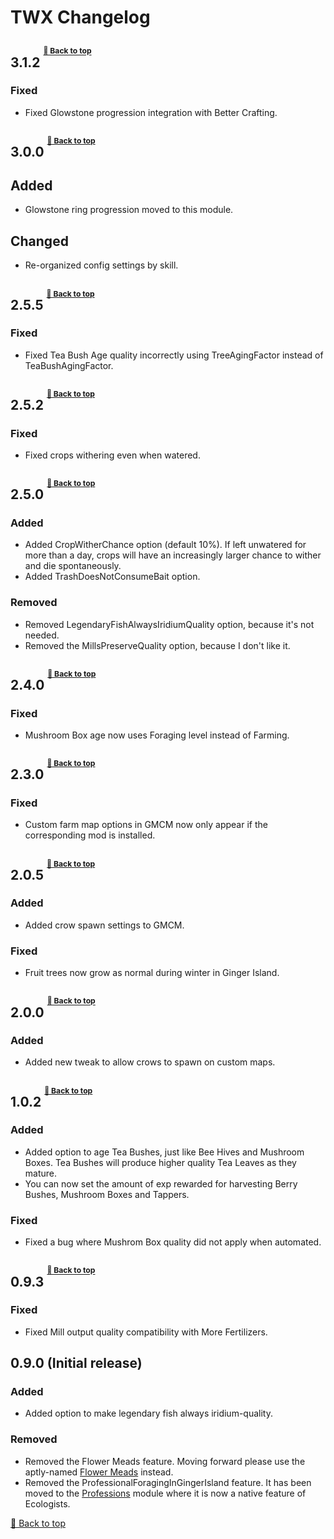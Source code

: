 ﻿# TWX Changelog

## 3.1.2 <sup><sup><sup>[🔼 Back to top](#twx-changelog)</sup></sup></sup>

### Fixed

* Fixed Glowstone progression integration with Better Crafting.

## 3.0.0 <sup><sup><sup>[🔼 Back to top](#twx-changelog)</sup></sup></sup>

## Added

* Glowstone ring progression moved to this module.

## Changed

* Re-organized config settings by skill.

## 2.5.5 <sup><sup><sup>[🔼 Back to top](#twx-changelog)</sup></sup></sup>

### Fixed

* Fixed Tea Bush Age quality incorrectly using TreeAgingFactor instead of TeaBushAgingFactor. 

## 2.5.2 <sup><sup><sup>[🔼 Back to top](#twx-changelog)</sup></sup></sup>

### Fixed

* Fixed crops withering even when watered.

## 2.5.0 <sup><sup><sup>[🔼 Back to top](#twx-changelog)</sup></sup></sup>

### Added

* Added CropWitherChance option (default 10%). If left unwatered for more than a day, crops will have an increasingly larger chance to wither and die spontaneously.
* Added TrashDoesNotConsumeBait option.

### Removed

* Removed LegendaryFishAlwaysIridiumQuality option, because it's not needed.
* Removed the MillsPreserveQuality option, because I don't like it.

## 2.4.0 <sup><sup><sup>[🔼 Back to top](#twx-changelog)</sup></sup></sup>

### Fixed

* Mushroom Box age now uses Foraging level instead of Farming.

## 2.3.0 <sup><sup><sup>[🔼 Back to top](#twx-changelog)</sup></sup></sup>

### Fixed

* Custom farm map options in GMCM now only appear if the corresponding mod is installed.

## 2.0.5 <sup><sup><sup>[🔼 Back to top](#twx-changelog)</sup></sup></sup>

### Added

* Added crow spawn settings to GMCM.

### Fixed

* Fruit trees now grow as normal during winter in Ginger Island.

## 2.0.0 <sup><sup><sup>[🔼 Back to top](#twx-changelog)</sup></sup></sup>

### Added

* Added new tweak to allow crows to spawn on custom maps.

## 1.0.2 <sup><sup><sup>[🔼 Back to top](#twx-changelog)</sup></sup></sup>

### Added

* Added option to age Tea Bushes, just like Bee Hives and Mushroom Boxes. Tea Bushes will produce higher quality Tea Leaves as they mature.
* You can now set the amount of exp rewarded for harvesting Berry Bushes, Mushroom Boxes and Tappers.

### Fixed

* Fixed a bug where Mushrom Box quality did not apply when automated.

## 0.9.3 <sup><sup><sup>[🔼 Back to top](#twx-changelog)</sup></sup></sup>

### Fixed

* Fixed Mill output quality compatibility with More Fertilizers.

## 0.9.0 (Initial release)

### Added

* Added option to make legendary fish always iridium-quality.

### Removed

* Removed the Flower Meads feature. Moving forward please use the aptly-named [Flower Meads](https://www.nexusmods.com/stardewvalley/mods/5767) instead.
* Removed the ProfessionalForagingInGingerIsland feature. It has been moved to the [Professions](../Professions) module where it is now a native feature of Ecologists.

[🔼 Back to top](#twx-changelog)